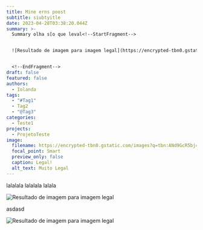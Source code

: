 ```yaml
---
title: Mine erns poost
subtitle: siubtyitle
date: 2023-04-28T03:38:20.044Z
summary: >-
  Summary olha s[o que leval<!--StartFragment-->


  ![Resultado de imagem para imagem legal](https://encrypted-tbn0.gstatic.com/images?q=tbn:ANd9GcTtSNYga-HBhwrghLWkTs68zdWTvIBPRCS35TtSkU8NJg&s)


  <!--EndFragment-->
draft: false
featured: false
authors:
  - Iolanda
tags:
  - "#Tag1"
  - Tag2
  - "@Tag3"
categories:
  - Teste1
projects:
  - ProjetoTeste
image:
  filename: https://encrypted-tbn0.gstatic.com/images?q=tbn:ANd9GcR5bj4M7Qs44wL7OqseWUeSEa7PZ4xi8TA0PWXpSAJZng&s
  focal_point: Smart
  preview_only: false
  caption: Legal!
  alt_text: Muito Legal
---
```

l﻿alalala lalalala lalala <!--StartFragment-->

![Resultado de imagem para imagem legal](https://encrypted-tbn0.gstatic.com/images?q=tbn:ANd9GcTHINuab8EOQCKSZt745-lA7bLCzQVePzROa_ZoibMmKw&s)

<!--EndFragment-->

a﻿sdasd

<!--StartFragment-->

![Resultado de imagem para imagem legal](https://encrypted-tbn0.gstatic.com/images?q=tbn:ANd9GcTtSNYga-HBhwrghLWkTs68zdWTvIBPRCS35TtSkU8NJg&s)

<!--EndFragment-->